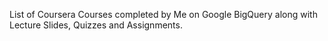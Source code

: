 List of Coursera Courses completed by Me on Google BigQuery along with Lecture Slides, Quizzes and Assignments.
